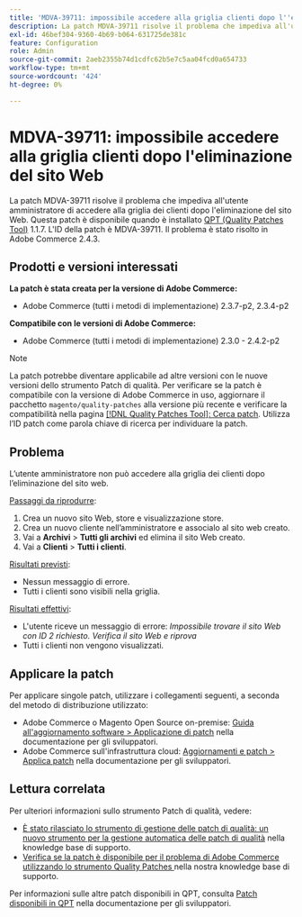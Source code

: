 ```yaml
---
title: 'MDVA-39711: impossibile accedere alla griglia clienti dopo l''eliminazione del sito Web'
description: La patch MDVA-39711 risolve il problema che impediva all'utente amministratore di accedere alla griglia dei clienti dopo l'eliminazione del sito Web. Questa patch è disponibile quando è installato [Quality Patches Tool (QPT)](/help/announcements/adobe-commerce-announcements/magento-quality-patches-released-new-tool-to-self-serve-quality-patches.md) 1.1.7. L'ID della patch è MDVA-39711. Il problema è stato risolto in Adobe Commerce 2.4.3.
exl-id: 46bef304-9360-4b69-b064-631725de381c
feature: Configuration
role: Admin
source-git-commit: 2aeb2355b74d1cdfc62b5e7c5aa04fcd0a654733
workflow-type: tm+mt
source-wordcount: '424'
ht-degree: 0%

---
```


# MDVA-39711: impossibile accedere alla griglia clienti dopo l&#39;eliminazione del sito Web

La patch MDVA-39711 risolve il problema che impediva all&#39;utente amministratore di accedere alla griglia dei clienti dopo l&#39;eliminazione del sito Web. Questa patch è disponibile quando è installato [QPT (Quality Patches Tool)](/help/announcements/adobe-commerce-announcements/magento-quality-patches-released-new-tool-to-self-serve-quality-patches.md) 1.1.7. L&#39;ID della patch è MDVA-39711. Il problema è stato risolto in Adobe Commerce 2.4.3.

## Prodotti e versioni interessati

**La patch è stata creata per la versione di Adobe Commerce:**

* Adobe Commerce (tutti i metodi di implementazione) 2.3.7-p2, 2.3.4-p2

**Compatibile con le versioni di Adobe Commerce:**

* Adobe Commerce (tutti i metodi di implementazione) 2.3.0 - 2.4.2-p2

>[!NOTE]
>
>La patch potrebbe diventare applicabile ad altre versioni con le nuove versioni dello strumento Patch di qualità. Per verificare se la patch è compatibile con la versione di Adobe Commerce in uso, aggiornare il pacchetto `magento/quality-patches` alla versione più recente e verificare la compatibilità nella pagina [[!DNL Quality Patches Tool]: Cerca patch](https://experienceleague.adobe.com/tools/commerce-quality-patches/index.html). Utilizza l’ID patch come parola chiave di ricerca per individuare la patch.

## Problema

L’utente amministratore non può accedere alla griglia dei clienti dopo l’eliminazione del sito web.

<u>Passaggi da riprodurre</u>:

1. Crea un nuovo sito Web, store e visualizzazione store.
1. Crea un nuovo cliente nell’amministratore e associalo al sito web creato.
1. Vai a **Archivi** > **Tutti gli archivi** ed elimina il sito Web creato.
1. Vai a **Clienti** > **Tutti i clienti**.

<u>Risultati previsti</u>:

* Nessun messaggio di errore.
* Tutti i clienti sono visibili nella griglia.

<u>Risultati effettivi</u>:

* L&#39;utente riceve un messaggio di errore: *Impossibile trovare il sito Web con ID 2 richiesto. Verifica il sito Web e riprova*
* Tutti i clienti non vengono visualizzati.

## Applicare la patch

Per applicare singole patch, utilizzare i collegamenti seguenti, a seconda del metodo di distribuzione utilizzato:

* Adobe Commerce o Magento Open Source on-premise: [Guida all&#39;aggiornamento software > Applicazione di patch](https://experienceleague.adobe.com/en/docs/commerce-operations/tools/quality-patches-tool/usage) nella documentazione per gli sviluppatori.
* Adobe Commerce sull&#39;infrastruttura cloud: [Aggiornamenti e patch > Applica patch](https://experienceleague.adobe.com/en/docs/commerce-cloud-service/user-guide/develop/upgrade/apply-patches) nella documentazione per gli sviluppatori.

## Lettura correlata

Per ulteriori informazioni sullo strumento Patch di qualità, vedere:

* [È stato rilasciato lo strumento di gestione delle patch di qualità: un nuovo strumento per la gestione automatica delle patch di qualità](/help/announcements/adobe-commerce-announcements/magento-quality-patches-released-new-tool-to-self-serve-quality-patches.md) nella knowledge base di supporto.
* [Verifica se la patch è disponibile per il problema di Adobe Commerce utilizzando lo strumento Quality Patches ](/help/support-tools/patches-available-in-qpt-tool/check-patch-for-magento-issue-with-magento-quality-patches.md) nella nostra knowledge base di supporto.

Per informazioni sulle altre patch disponibili in QPT, consulta [Patch disponibili in QPT](https://experienceleague.adobe.com/tools/commerce-quality-patches/index.html) nella documentazione per gli sviluppatori.
